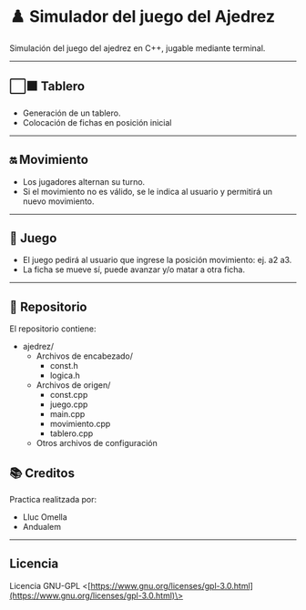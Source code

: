 # ♟️ Simulador del juego del Ajedrez
Simulación del juego del ajedrez en C++, jugable mediante terminal.

---

## ⬜⬛ Tablero

- Generación de un tablero.
- Colocación de fichas en posición inicial

---


## 🔛 Movimiento

- Los jugadores alternan su turno.
- Si el movimiento no es válido, se le indica al usuario y permitirá un nuevo movimiento.

---


## 🏁 Juego

- El juego pedirá al usuario que ingrese la posición movimiento: ej. a2 a3.
- La ficha se mueve sí, puede avanzar y/o matar a otra ficha.

---

## 📁 Repositorio

El repositorio contiene:
- ajedrez/
  - Archivos de encabezado/
    - const.h
    - logica.h
  - Archivos de origen/
    - const.cpp
    - juego.cpp
    - main.cpp
    - movimiento.cpp
    - tablero.cpp
  - Otros archivos de configuración

## 📚 Creditos

Practica realitzada por:

- Lluc Omella
- Andualem

---

Licencia
--------

Licencia GNU-GPL <[https://www.gnu.org/licenses/gpl-3.0.html](https://www.gnu.org/licenses/gpl-3.0.html)\>
